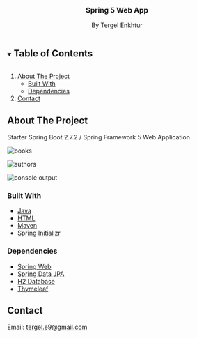 <!-- PROJECT -->
<br />
<p align="center">
    <h3 align="center">Spring 5 Web App</h3>
    <p align="center">
        By Tergel Enkhtur
    </p>

<!-- TABLE OF CONTENTS -->
<details open="open">
  <summary><h2 style="display: inline-block">Table of Contents</h2></summary>
  <ol>
    <li>
      <a href="#about-the-project">About The Project</a>
      <ul>
        <li><a href="#built-with">Built With</a></li>
        <li><a href="#dependencies">Dependencies</a></li>
      </ul>
    </li>
    <li><a href="#contact">Contact</a></li>
  </ol>
</details>

<!-- ABOUT THE PROJECT -->
## About The Project

Starter Spring Boot 2.7.2 / Spring Framework 5 Web Application

![books](https://user-images.githubusercontent.com/78391043/211244310-f6915b34-3fdd-4009-b983-188297b86b68.png)

![authors](https://user-images.githubusercontent.com/78391043/211242687-7a3d579f-5195-4f08-a6f3-527e6a585776.png)

![console output](https://user-images.githubusercontent.com/78391043/211244320-ace98507-8fce-45bf-9582-503a35b39342.png)

### Built With

* [Java](https://www.java.com/en/)
* [HTML](https://html.spec.whatwg.org)
* [Maven](https://mvnrepository.com)
* [Spring Initializr](https://start.spring.io)

### Dependencies

* [Spring Web](https://mvnrepository.com/artifact/org.springframework/spring-web)
* [Spring Data JPA](https://mvnrepository.com/artifact/org.springframework.data/spring-data-jpa)
* [H2 Database](https://mvnrepository.com/artifact/com.h2database/h2)
* [Thymeleaf](https://mvnrepository.com/artifact/org.thymeleaf/thymeleaf)


<!-- CONTACT -->
## Contact

Email: [tergel.e9@gmail.com](mailto:tergel.e9@gmail.com)
